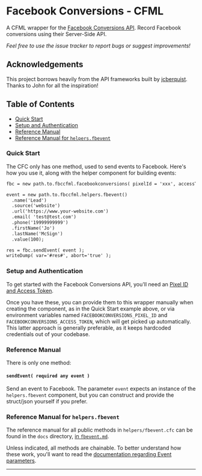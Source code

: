 # Facebook Conversions - CFML

A CFML wrapper for the [Facebook Conversions API](https://developers.facebook.com/docs/marketing-api/conversions-api). Record Facebook conversions using their Server-Side API.

*Feel free to use the issue tracker to report bugs or suggest improvements!*

## Acknowledgements

This project borrows heavily from the API frameworks built by [jcberquist](https://github.com/jcberquist). Thanks to John for all the inspiration!

## Table of Contents

- [Quick Start](#quick-start)
- [Setup and Authentication](#setup-and-authentication)
- [Reference Manual](#reference-manual)
- [Reference Manual for `helpers.fbevent`](#reference-manual-for-helpersfbevent)

### Quick Start

The CFC only has one method, used to send events to Facebook. Here's how you use it, along with the helper component for building events:

```cfc
fbc = new path.to.fbccfml.facebookconversions( pixelId = 'xxx', accessToken = 'xxx' );

event = new path.to.fbccfml.helpers.fbevent()
  .name('Lead')
  .source('website')
  .url('https://www.your-website.com')
  .email( 'test@test.com')
  .phone('19999999999')
  .firstName('Jo')
  .lastName('McSign')
  .value(100);

res = fbc.sendEvent( event );
writeDump( var='#res#', abort='true' );
```

### Setup and Authentication

To get started with the Facebook Conversions API, you'll need an [Pixel ID and Access Token](https://developers.facebook.com/docs/marketing-api/conversions-api/get-started).

Once you have these, you can provide them to this wrapper manually when creating the component, as in the Quick Start example above, or via environment variables named `FACEBOOKCONVERSIONS_PIXEL_ID` and `FACEBOOKCONVERSIONS_ACCESS_TOKEN`, which will get picked up automatically. This latter approach is generally preferable, as it keeps hardcoded credentials out of your codebase.

### Reference Manual

There is only one method:

#### `sendEvent( required any event )`

Send an event to Facebook. The parameter `event` expects an instance of the `helpers.fbevent` component, but you can construct and provide the struct/json yourself if you prefer.

### Reference Manual for `helpers.fbevent`

The reference manual for all public methods in `helpers/fbevent.cfc` can be found in the `docs` directory, [in `fbevent.md`](https://github.com/mjclemente/fbccfml/blob/main/docs/fbevent.md).

Unless indicated, all methods are chainable. To better understand how these work, you'll want to read the [documentation regarding Event parameters](https://developers.facebook.com/docs/marketing-api/conversions-api/parameters).

---
